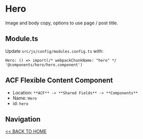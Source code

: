 # Hero

Image and body copy, options to use page / post title.

## Module.ts

Update `src/js/config/modules.config.ts` with:

`Hero: () => import(/* webpackChunkName: "hero" */ '@components/hero/hero.component')`

## ACF Flexible Content Component

- Location: `**ACF** -> **Shared Fields** -> **Components**`
- Name: `Hero`
- id: `hero`

## Navigation

[<< BACK TO HOME](../README.md)
